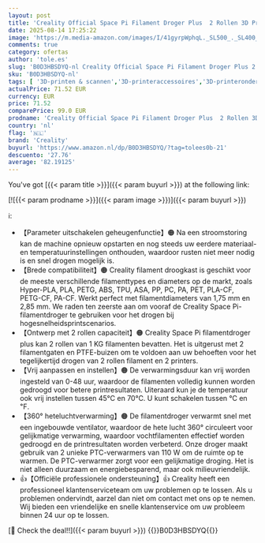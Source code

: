 ```yaml
---
layout: post
title: 'Creality Official Space Pi Filament Droger Plus  2 Rollen 3D Printer Filament Droger Box 360° Heteluchtverwarming  Verbeterde Filament Dehydrator Opbergdoos voor 1.75/2.85 mm PLA PETG ABS TPU Material'
date: 2025-08-14 17:25:22
image: 'https://m.media-amazon.com/images/I/41gyrpWphqL._SL500_._SL400_.jpg'
comments: true
category: ofertas
author: 'tole.es'
slug: 'B0D3HBSDYQ-nl Creality Official Space Pi Filament Droger Plus 2 Rollen...'
sku: 'B0D3HBSDYQ-nl'
tags: [ '3D-printen & scannen','3D-printeraccessoires','3D-printeronderdelen & 3D-printeraccessoires','Zakelijk, industrie & wetenschap','creality','🇳🇱', ]
actualPrice: 71.52 EUR
currency: EUR
price: 71.52
comparePrice: 99.0 EUR
prodname: 'Creality Official Space Pi Filament Droger Plus  2 Rollen 3D Printer Filament Droger Box 360° Heteluchtverwarming  Verbeterde Filament Dehydrator Opbergdoos voor 1.75/2.85 mm PLA PETG ABS TPU Material'
country: 'nl'
flag: '🇳🇱'
brand: 'Creality'
buyurl: 'https://www.amazon.nl/dp/B0D3HBSDYQ/?tag=tolees0b-21'
descuento: '27.76'
average: '82.19125'
---
```


You've got [{{< param title >}}]({{< param buyurl >}}) at the following link:

[![{{< param prodname >}}]({{< param image >}})]({{< param buyurl >}})

ℹ️:

- 【Parameter uitschakelen geheugenfunctie】🟠 Na een stroomstoring kan de machine opnieuw opstarten en nog steeds uw eerdere materiaal- en temperatuurinstellingen onthouden, waardoor rusten niet meer nodig is en snel drogen mogelijk is.
- 【Brede compatibiliteit】🟠 Creality filament droogkast is geschikt voor de meeste verschillende filamenttypes en diameters op de markt, zoals Hyper-PLA, PLA, PETG, ABS, TPU, ASA, PP, PC, PA, PET, PLA-CF, PETG-CF, PA-CF. Werkt perfect met filamentdiameters van 1,75 mm en 2,85 mm. We raden ten zeerste aan om vooraf de Creality Space Pi-filamentdroger te gebruiken voor het drogen bij hogesnelheidsprintscenarios.
- 【Ontwerp met 2 rollen capaciteit】🟠 Creality Space Pi filamentdroger plus kan 2 rollen van 1 KG filamenten bevatten. Het is uitgerust met 2 filamentgaten en PTFE-buizen om te voldoen aan uw behoeften voor het tegelijkertijd drogen van 2 rollen filament en 2 printers.
- 【Vrij aanpassen en instellen】🟠 De verwarmingsduur kan vrij worden ingesteld van 0-48 uur, waardoor de filamenten volledig kunnen worden gedroogd voor betere printresultaten. Uiteraard kun je de temperatuur ook vrij instellen tussen 45℃ en 70℃. U kunt schakelen tussen ℃ en ℉.
- 【360° heteluchtverwarming】🟠 De filamentdroger verwarmt snel met een ingebouwde ventilator, waardoor de hete lucht 360° circuleert voor gelijkmatige verwarming, waardoor vochtfilamenten effectief worden gedroogd en de printresultaten worden verbeterd. Onze droger maakt gebruik van 2 unieke PTC-verwarmers van 110 W om de ruimte op te warmen. De PTC-verwarmer zorgt voor een gelijkmatige droging. Het is niet alleen duurzaam en energiebesparend, maar ook milieuvriendelijk.
- 👍【Officiële professionele ondersteuning】👍 Creality heeft een professioneel klantenserviceteam om uw problemen op te lossen. Als u problemen ondervindt, aarzel dan niet om contact met ons op te nemen. Wij bieden een vriendelijke en snelle klantenservice om uw probleem binnen 24 uur op te lossen.

[🛒 Check the deal!!]({{< param buyurl >}})
{{<world>}}B0D3HBSDYQ{{</world>}}
